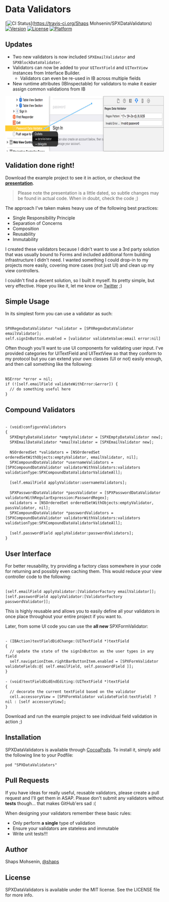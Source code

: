 # Data Validators

[![CI Status](http://img.shields.io/travis/shaps80/SPXDataValidators.svg?style=flat)](https://travis-ci.org/Shaps Mohsenin/SPXDataValidators)
[![Version](https://img.shields.io/cocoapods/v/SPXDataValidators.svg?style=flat)](http://cocoadocs.org/docsets/SPXDataValidators)
[![License](https://img.shields.io/cocoapods/l/SPXDataValidators.svg?style=flat)](http://cocoadocs.org/docsets/SPXDataValidators)
[![Platform](https://img.shields.io/cocoapods/p/SPXDataValidators.svg?style=flat)](http://cocoadocs.org/docsets/SPXDataValidators)

## Updates

* Two new validators is now included `SPXEmailValidator` and `SPXBlockDataValidator`.
* Validators can now be added to your `UITextField` and `UITextView` instances from Interface Builder.
	- Validators can even be re-used in IB across multiple fields
* New runtime attributes (IBInspectable) for validators to make it easier assign common validations from IB

<img src="Screenshots/IB.png" width="790" height="175" />

## Validation done right!

Download the example project to see it in action, or checkout the **[presentation](https://github.com/shaps80/SPXDataValidators/blob/master/Data%20Validation%20-%20Presentation.pdf?raw=true)**.

>Please note the presentation is a little dated, so subtle changes may be found in actual code. When in doubt, check the code ;)

The approach I've taken makes heavy use of the following best practices:

* Single Responsibility Principle
* Separation of Concerns
* Composition
* Reusability
* Immutability

I created these validators because I didn't want to use a 3rd party solution that was usually bound to Forms and included additional form building infrastructure I didn't need. I wanted something I could drop-in to my projects more easily, covering more cases (not just UI) and clean up my view controllers.

I couldn't find a decent solution, so I built it myself. Its pretty simple, but very effective. Hope you like it, let me know on [Twitter](http://twitter.com/shaps) ;)

## Simple Usage

In its simplest form you can use a validator as such:

``` objc

SPXRegexDataValidator *validator = [SPXRegexDataValidator emailValidator];
self.signInButton.enabled = [validator validateValue:email error:nil]

```

Often though you'll want to use UI components for validating user input. I've provided categories for UITextField and UITextView so that they conform to my protocol <SPXDataField> but you can extend your own classes (UI or not) easily enough, and then call something like the following:
  
``` objc

NSError *error = nil;
if (![self.emailField validateWithError:&error]) {
  // do something useful here
}

```

## Compound Validators

``` objc

- (void)configureValidators
{
  SPXEmptyDataValidator *emptyValidator = [SPXEmptyDataValidator new];
  SPXEmailDataValidator *emailValidator = [SPXEmailValidator new];

  NSOrderedSet *validators = [NSOrderedSet orderedSetWithObjects:emptyValidator, emailValidator, nil];
  SPXCompoundDataValidator *usernameValidators = [SPXCompoundDataValidator validatorWithValidators:validators validationType:SPXCompoundDataValidatorValidateAll];

  [self.emailField applyValidator:usernameValidators];

  SPXPasswordDataValidator *passValidator = [SPXPasswordDataValidator validatorWithRegularExpression:PasswordRegex];
  validators = [NSOrderedSet orderedSetWithObjects:emptyValidator, passValidator, nil];
  SPXCompoundDataValidator *passwordValidators = [SPXCompoundDataValidator validatorWithValidators:validators validationType:SPXCompoundDataValidatorValidateAll];

  [self.passwordField applyValidator:passwordValidators];
}

```

## User Interface

For better reusability, try providing a factory class somewhere in your code for returning and possibly even caching them. This would reduce your view controller code to the following:

``` objc

[self.emailField applyValidator:[ValidatorFactory emailValidator]];
[self.passwordField applyValidator:[ValidatorFactory passwordValidator]];

```

This is highly reusable and allows you to easily define all your validators in once place throughout your entire project if you want to.

Later, from some UI code you can use the **all new** SPXFormValidator:

``` objc

- (IBAction)textFieldDidChange:(UITextField *)textField
{
  // update the state of the signInButton as the user types in any field
  self.navigationItem.rightBarButtonItem.enabled = [SPXFormValidator validateFields:@[ self.emailField, self.passwordField ]];
}

- (void)textFieldDidEndEditing:(UITextField *)textField
{
  // decorate the current textField based on the validator  
  cell.accessoryView = [SPXFormValidator validateField:textField] ? nil : [self accessoryView];
}

```

Download and run the example project to see individual field validation in action ;)

## Installation

SPXDataValidators is available through [CocoaPods](http://cocoapods.org). To install
it, simply add the following line to your Podfile:

    pod "SPXDataValidators"

## Pull Requests

If you have ideas for really useful, reusable validators, please create a pull request and I'll get them in ASAP. Please don't submit any validators without **tests** though... that makes GitHub'ers sad :( 

When designing your validators remember these basic rules:

* Only perform **a single** type of validation
* Ensure your validators are stateless and immutable
* Write unit tests!!!

## Author

Shaps Mohsenin, [@shaps](http://twitter.com/shaps)

## License

SPXDataValidators is available under the MIT license. See the LICENSE file for more info.

